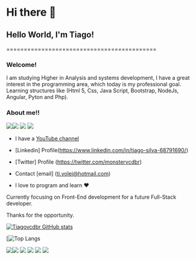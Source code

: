 # Hi there 👋


## Hello World, I'm Tiago!


===========================================

### Welcome!

I am studying Higher in Analysis and systems development,
I have a great interest in the programming area, which today is my professional goal.
Learning structures like (Html 5, Css, Java Script, Bootstrap, NodeJs, Angular, Pyton and Php).

### About me!!

<img src="https://img.shields.io/badge/LinkedIn-0077B5?style=for-the-badge&logo=linkedin&logoColor=white" /><img src="https://img.shields.io/badge/GitHub-100000?style=for-the-badge&logo=github&logoColor=white" />
<img src="https://img.shields.io/badge/YouTube-FF0000?style=for-the-badge&logo=youtube&logoColor=white" />
<img src="https://img.shields.io/badge/Twitter-1DA1F2?style=for-the-badge&logo=twitter&logoColor=white" />

 - I have a [YouTube channel](https://www.youtube.com/channel/UCLUPDfHpyagH92zdCo_CLnw)

 - [Linkedin] Profile(https://www.linkedin.com/in/tiago-silva-68791690/)

 - [Twitter] Profile (https://twitter.com/monstervcdbr)

 - Contact [email] (ti.volei@hotmail.com)

 - I love to program and learn ❤

Currently focusing on Front-End development for a future Full-Stack developer.

Thanks for the opportunity.

[![Tiagovcdbr GitHub stats](https://github-readme-stats.vercel.app/api?username=Tiagovcdbr)](https://github.com/Tiagovcdbr/github-readme-stats)

[![Top Langs](https://github-readme-stats.vercel.app/api/top-langs/?username=Tiagovcdbr&layout=compact)

</code><img src="https://img.shields.io/badge/Windows-0078D6?style=for-the-badge&logo=windows&logoColor=white" /><img src="https://img.shields.io/badge/HTML5-E34F26?style=for-the-badge&logo=html5&logoColor=white" />
<img src="https://img.shields.io/badge/CSS-239120?&style=for-the-badge&logo=css3&logoColor=white" />
<img src="https://img.shields.io/badge/JavaScript-F7DF1E?style=for-the-badge&logo=javascript&logoColor=black" />
<img src="https://img.shields.io/badge/Bootstrap-563D7C?style=for-the-badge&logo=bootstrap&logoColor=white" />
<img src="https://img.shields.io/badge/Angular-DD0031?style=for-the-badge&logo=angular&logoColor=white" />
